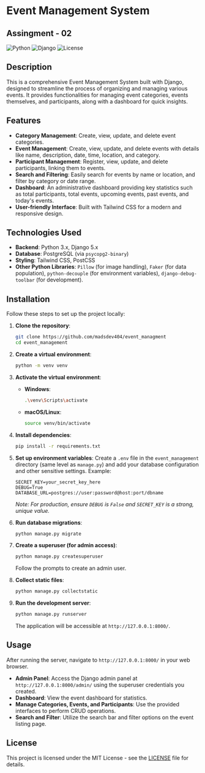# Event Management System

## Assingment - 02

![Python](https://img.shields.io/badge/Python-3.x-blue.svg)
![Django](https://img.shields.io/badge/Django-5.x-green.svg)
![License](https://img.shields.io/badge/License-MIT-yellow.svg)

## Description

This is a comprehensive Event Management System built with Django, designed to streamline the process of organizing and managing various events. It provides functionalities for managing event categories, events themselves, and participants, along with a dashboard for quick insights.

## Features

- **Category Management**: Create, view, update, and delete event categories.
- **Event Management**: Create, view, update, and delete events with details like name, description, date, time, location, and category.
- **Participant Management**: Register, view, update, and delete participants, linking them to events.
- **Search and Filtering**: Easily search for events by name or location, and filter by category or date range.
- **Dashboard**: An administrative dashboard providing key statistics such as total participants, total events, upcoming events, past events, and today's events.
- **User-friendly Interface**: Built with Tailwind CSS for a modern and responsive design.

## Technologies Used

- **Backend**: Python 3.x, Django 5.x
- **Database**: PostgreSQL (via `psycopg2-binary`)
- **Styling**: Tailwind CSS, PostCSS
- **Other Python Libraries**: `Pillow` (for image handling), `Faker` (for data population), `python-decouple` (for environment variables), `django-debug-toolbar` (for development).

## Installation

Follow these steps to set up the project locally:

1.  **Clone the repository**:

    ```bash
    git clone https://github.com/madsdev404/event_managment
    cd event_management
    ```

2.  **Create a virtual environment**:

    ```bash
    python -m venv venv
    ```

3.  **Activate the virtual environment**:

    - **Windows**:
      ```bash
      .\venv\Scripts\activate
      ```
    - **macOS/Linux**:
      ```bash
      source venv/bin/activate
      ```

4.  **Install dependencies**:

    ```bash
    pip install -r requirements.txt
    ```

5.  **Set up environment variables**:
    Create a `.env` file in the `event_management` directory (same level as `manage.py`) and add your database configuration and other sensitive settings. Example:

    ```
    SECRET_KEY=your_secret_key_here
    DEBUG=True
    DATABASE_URL=postgres://user:password@host:port/dbname
    ```

    _Note: For production, ensure `DEBUG` is `False` and `SECRET_KEY` is a strong, unique value._

6.  **Run database migrations**:

    ```bash
    python manage.py migrate
    ```

7.  **Create a superuser (for admin access)**:

    ```bash
    python manage.py createsuperuser
    ```

    Follow the prompts to create an admin user.

8.  **Collect static files**:

    ```bash
    python manage.py collectstatic
    ```

9.  **Run the development server**:
    ```bash
    python manage.py runserver
    ```
    The application will be accessible at `http://127.0.0.1:8000/`.

## Usage

After running the server, navigate to `http://127.0.0.1:8000/` in your web browser.

- **Admin Panel**: Access the Django admin panel at `http://127.0.0.1:8000/admin/` using the superuser credentials you created.
- **Dashboard**: View the event dashboard for statistics.
- **Manage Categories, Events, and Participants**: Use the provided interfaces to perform CRUD operations.
- **Search and Filter**: Utilize the search bar and filter options on the event listing page.

## License

This project is licensed under the MIT License - see the [LICENSE](LICENSE) file for details.
